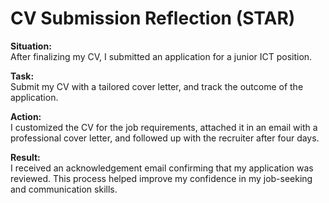 # CV Submission Reflection (STAR)

**Situation:**  
After finalizing my CV, I submitted an application for a junior ICT position.

**Task:**  
Submit my CV with a tailored cover letter, and track the outcome of the application.

**Action:**  
I customized the CV for the job requirements, attached it in an email with a professional cover letter, and followed up with the recruiter after four days.

**Result:**  
I received an acknowledgement email confirming that my application was reviewed. This process helped improve my confidence in my job-seeking and communication skills.
